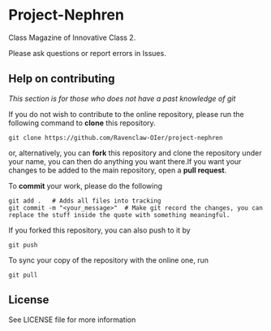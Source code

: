 # Project-Nephren

Class Magazine of Innovative Class 2.

Please ask questions or report errors in Issues.

## Help on contributing

*This section is for those who does not have a past knowledge of git*

If you do not wish to contribute to the online repository, please run the following command to **clone** this repository.

```
git clone https://github.com/Ravenclaw-OIer/project-nephren
```

or, alternatively, you can **fork** this repository and clone the repository under your name, you can then do anything you want there.If you want your changes to be added to the main repository, open a **pull request**.

To **commit** your work, please do the following

```
git add .	# Adds all files into tracking
git commit -m "<your_message>"	# Make git record the changes, you can replace the stuff inside the quote with something meaningful.
```

If you forked this repository, you can also push to it by

```
git push
```

To sync your copy of the repository with the online one, run

```
git pull
```

## License

See LICENSE file for more information
